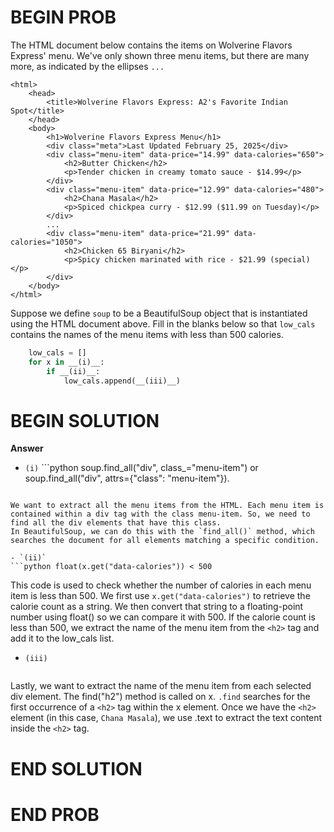 # BEGIN PROB

The HTML document below contains the items on Wolverine Flavors Express'
menu. We've only shown three menu items, but there are many more, as
indicated by the ellipses `...`

    <html>
        <head>
            <title>Wolverine Flavors Express: A2's Favorite Indian Spot</title>
        </head>
        <body>
            <h1>Wolverine Flavors Express Menu</h1>
            <div class="meta">Last Updated February 25, 2025</div>
            <div class="menu-item" data-price="14.99" data-calories="650">
                <h2>Butter Chicken</h2>
                <p>Tender chicken in creamy tomato sauce - $14.99</p>
            </div>
            <div class="menu-item" data-price="12.99" data-calories="480">
                <h2>Chana Masala</h2>
                <p>Spiced chickpea curry - $12.99 ($11.99 on Tuesday)</p>
            </div>
            ...
            <div class="menu-item" data-price="21.99" data-calories="1050">
                <h2>Chicken 65 Biryani</h2>
                <p>Spicy chicken marinated with rice - $21.99 (special)</p>
            </div>
        </body>
    </html>

Suppose we define `soup` to be a BeautifulSoup object that is
instantiated using the HTML document above. Fill in the blanks below so
that `low_cals` contains the names of the menu items with less than 500
calories.
```python
    low_cals = []
    for x in __(i)__:
        if __(ii)__:
            low_cals.append(__(iii)__)
```

# BEGIN SOLUTION
**Answer** 

- `(i)`  ```python soup.find_all("div", class_="menu-item") or soup.find_all("div", attrs={"class": "menu-item"}). 
```

We want to extract all the menu items from the HTML. Each menu item is contained within a div tag with the class menu-item. So, we need to find all the div elements that have this class.
In BeautifulSoup, we can do this with the `find_all()` method, which searches the document for all elements matching a specific condition.

- `(ii)` 
```python float(x.get("data-calories")) < 500 
```

This code is used to check whether the number of calories in each menu item is less than 500. We first use 
`x.get("data-calories")` to retrieve the calorie count as a string. We then convert that string to a floating-point number using float() so we can compare it with 500. If the calorie count is less than 500, we extract the name of the menu item from the `<h2>` tag and add it to the low_cals list.

- `(iii)` 
```python x.find("h2").text
```

Lastly, we want to extract the name of the menu item from each selected div element. The find("h2") method is called on x. `.find` searches for the first occurrence of a `<h2>` tag within the x element. Once we have the `<h2>` element (in this case, `Chana Masala`), we use .text to extract the text content inside the `<h2>` tag.

# END SOLUTION

# END PROB